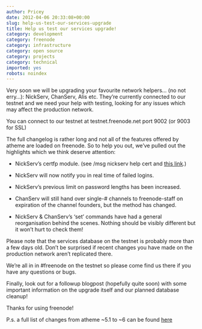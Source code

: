 ```yaml
---
author: Pricey
date: 2012-04-06 20:33:08+00:00
slug: help-us-test-our-services-upgrade
title: Help us test our services upgrade!
category: development
category: freenode
category: infrastructure
category: open source
category: projects
category: technical
imported: yes
robots: noindex
---
```

Very soon we will be upgrading your favourite network helpers... (no not erry…): NickServ, ChanServ, Alis etc. They’re currently connected to our testnet and we need your help with testing, looking for any issues which may affect the production network.

You can connect to our testnet at testnet.freenode.net port 9002 (or 9003 for SSL)

The full changelog is rather long and not all of the features offered by atheme are loaded on freenode. So to help you out, we’ve pulled out the highlights which we think deserve attention:



	
  * NickServ’s certfp module. (see /msg nickserv help cert and [this link](http://pricechild.blogspot.co.uk/2012/04/identifying-to-freenode-testnet-with.html).)

	
  * NickServ will now notify you in real time of failed logins.

	
  * NickServ’s previous limit on password lengths has been increased.

	
  * ChanServ will still hand over single-# channels to freenode-staff on expiration of the channel founders, but the method has changed.

	
  * NickServ & ChanServ’s ‘set’ commands have had a general reorganisation behind the scenes. Nothing should be visibly different but it won’t hurt to check them!


Please note that the services database on the testnet is probably more than a few days old. Don’t be surprised if recent changes you have made on the production network aren’t replicated there.

We’re all in in #freenode on the testnet so please come find us there if you have any questions or bugs.

Finally, look out for a followup blogpost (hopefully quite soon) with some important information on the upgrade itself and our planned database cleanup!

Thanks for using freenode!

P.s. a full list of changes from atheme ~5.1 to ~6 can be found [here](http://git.atheme.org/release/atheme-6.0/plain/NEWS?id=f834f9d42faba966424768434fcf58363535ce28)
